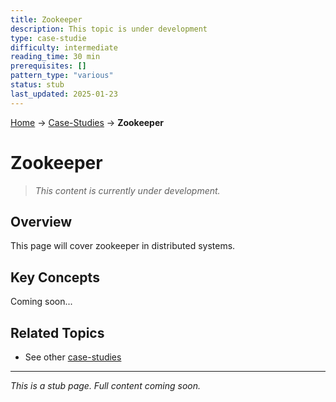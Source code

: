 ```yaml
---
title: Zookeeper
description: This topic is under development
type: case-studie
difficulty: intermediate
reading_time: 30 min
prerequisites: []
pattern_type: "various"
status: stub
last_updated: 2025-01-23
---
```


<!-- Navigation -->
[Home](../introduction/index.md) → [Case-Studies](index.md) → **Zookeeper**

# Zookeeper

> *This content is currently under development.*

## Overview

This page will cover zookeeper in distributed systems.

## Key Concepts

Coming soon...

## Related Topics

- See other [case-studies](index.md)

---

*This is a stub page. Full content coming soon.*
